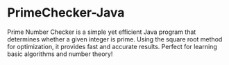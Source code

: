 # PrimeChecker-Java
Prime Number Checker is a simple yet efficient Java program that determines whether a given integer is prime. Using the square root method for optimization, it provides fast and accurate results. Perfect for learning basic algorithms and number theory!
